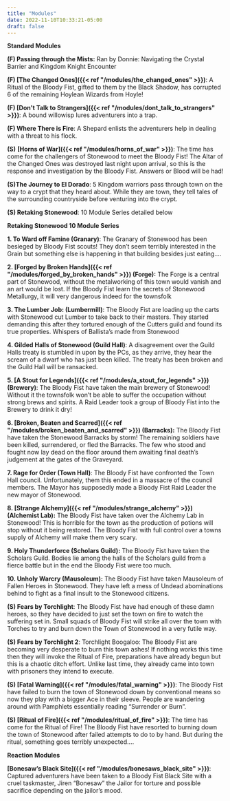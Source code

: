 ```yaml
---
title: "Modules"
date: 2022-11-10T10:33:21-05:00
draft: false
---
```


**Standard Modules** 

**(F) Passing through the Mists:** Ran by Donnie: Navigating the Crystal Barrier and Kingdom Knight Encounter

**(F) [The Changed Ones]({{< ref "/modules/the_changed_ones" >}})**: A Ritual of the Bloody Fist, gifted to them by the Black Shadow, has corrupted 6 of the remaining Hoylean Wizards from Hoyle!

**(F) [Don't Talk to Strangers]({{< ref "/modules/dont_talk_to_strangers" >}})**: A bound willowisp lures adventurers into a trap.

**(F) Where There is Fire**: A Shepard enlists the adventurers help in dealing with a threat to his flock. 

**(S)** **[Horns of War]({{< ref "/modules/horns_of_war" >}})**: The time has come for the challengers of Stonewood to meet the Bloody Fist! The Altar of the Changed Ones was destroyed last night upon arrival, so this is the response and investigation by the Bloody Fist. Answers or Blood will be had!

**(S)The Journey to El Dorado**: 5 Kingdom warriors pass through town on the way to a crypt that they heard about. While they are town, they tell tales of the surrounding countryside before venturing into the crypt.

**(S) Retaking Stonewood**: 10 Module Series detailed below

**Retaking Stonewood 10 Module Series**

**1. To Ward off Famine (Granary)**: The Granary of Stonewood has been besieged by Bloody Fist scouts! They don’t seem terribly interested in the Grain but something else is happening in that building besides just eating….

**2. [Forged by Broken Hands]({{< ref "/modules/forged_by_broken_hands" >}}) (Forge):** The Forge is a central part of Stonewood, without the metalworking of this town would vanish and an art would be lost. If the Bloody Fist learn the secrets of Stonewood Metallurgy, it will very dangerous indeed for the townsfolk

**3. The Lumber Job: (Lumbermill)**: The Bloody Fist are loading up the carts with Stonewood cut Lumber to take back to their masters. They started demanding this after they tortured enough of the Cutters guild and found its true properties. Whispers of Ballista’s made from Stonewood

**4. Gilded Halls of Stonewood (Guild Hall)**: A disagreement over the Guild Halls treaty is stumbled in upon by the PCs, as they arrive, they hear the scream of a dwarf who has just been killed. The treaty has been broken and the Guild Hall will be ransacked.

**5. [A Stout for Legends]({{< ref "/modules/a_stout_for_legends" >}}) (Brewery)**: The Bloody Fist have taken the main brewery of Stonewood! Without it the townsfolk won’t be able to suffer the occupation without strong brews and spirits. A Raid Leader took a group of Bloody Fist into the Brewery to drink it dry!

**6. [Broken, Beaten and Scarred]({{< ref "/modules/broken_beaten_and_scarred" >}}) (Barracks):** The Bloody Fist have taken the Stonewood Barracks by storm! The remaining soldiers have been killed, surrendered, or fled the Barracks. The few who stood and fought now lay dead on the floor around them awaiting final death’s judgement at the gates of the Graveyard.

**7. Rage for Order (Town Hall)**: The Bloody Fist have confronted the Town Hall council. Unfortunately, them this ended in a massacre of the council members. The Mayor has supposedly made a Bloody Fist Raid Leader the new mayor of Stonewood.

**8. [Strange Alchemy]({{< ref "/modules/strange_alchemy" >}}) (Alchemist Lab):** The Bloody Fist have taken over the Alchemy Lab in Stonewood! This is horrible for the town as the production of potions will stop without it being restored. The Bloody Fist with full control over a towns supply of Alchemy will make them very scary.

**9. Holy Thunderforce (Scholars Guild):** The Bloody Fist have taken the Scholars Guild. Bodies lie among the halls of the Scholars guild from a fierce battle but in the end the Bloody Fist were too much.

**10. Unholy Warcry (Mausoleum):** The Bloody Fist have taken Mausoleum of Fallen Heroes in Stonewood. They have left a mess of Undead abominations behind to fight as a final insult to the Stonewood citizens.

**(S) Fears by Torchlight**: The Bloody Fist have had enough of these damn heroes, so they have decided to just set the town on fire to watch the suffering set in. Small squads of Bloody Fist will strike all over the town with Torches to try and burn down the Town of Stonewood in a very futile way.

**(S) Fears by Torchlight 2**: Torchlight Boogaloo: The Bloody Fist are becoming very desperate to burn this town ashes! If nothing works this time then they will invoke the Ritual of Fire, preparations have already begun but this is a chaotic ditch effort. Unlike last time, they already came into town with prisoners they intend to execute.

**(S) [Fatal Warning]({{< ref "/modules/fatal_warning" >}})**: The Bloody Fist have failed to burn the town of Stonewood down by conventional means so now they play with a bigger Ace in their sleeve. People are wandering around with Pamphlets essentially reading “Surrender or Burn”.

**(S) [Ritual of Fire]({{< ref "/modules/ritual_of_fire" >}})**: The time has come for the Ritual of Fire! The Bloody Fist have resorted to burning down the town of Stonewood after failed attempts to do to by hand. But during the ritual, something goes terribly unexpected….

**Reaction Modules**

**[Bonesaw’s Black Site]({{< ref "/modules/bonesaws_black_site" >}})**: Captured adventurers have been taken to a Bloody Fist Black Site with a cruel taskmaster, Jiren “Bonesaw” the Jailor for torture and possible sacrifice depending on the jailor’s mood.
